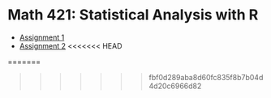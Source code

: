 # Math 421: Statistical Analysis with R

- [Assignment 1](Assign1.html)
- [Assignment 2](assignment2.html)
<<<<<<< HEAD

=======
>>>>>>> fbf0d289aba8d60fc835f8b7b04d4d20c6966d82
